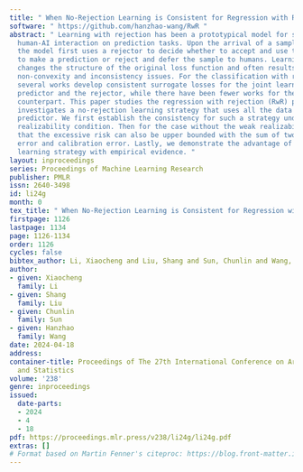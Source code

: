 ```yaml
---
title: " When No-Rejection Learning is Consistent for Regression with Rejection "
software: " https://github.com/hanzhao-wang/RwR "
abstract: " Learning with rejection has been a prototypical model for studying the
  human-AI interaction on prediction tasks. Upon the arrival of a sample instance,
  the model first uses a rejector to decide whether to accept and use the AI predictor
  to make a prediction or reject and defer the sample to humans. Learning such a model
  changes the structure of the original loss function and often results in undesirable
  non-convexity and inconsistency issues. For the classification with rejection problem,
  several works develop consistent surrogate losses for the joint learning of the
  predictor and the rejector, while there have been fewer works for the regression
  counterpart. This paper studies the regression with rejection (RwR) problem and
  investigates a no-rejection learning strategy that uses all the data to learn the
  predictor. We first establish the consistency for such a strategy under the weak
  realizability condition. Then for the case without the weak realizability, we show
  that the excessive risk can also be upper bounded with the sum of two parts: prediction
  error and calibration error. Lastly, we demonstrate the advantage of such a proposed
  learning strategy with empirical evidence. "
layout: inproceedings
series: Proceedings of Machine Learning Research
publisher: PMLR
issn: 2640-3498
id: li24g
month: 0
tex_title: " When No-Rejection Learning is Consistent for Regression with Rejection "
firstpage: 1126
lastpage: 1134
page: 1126-1134
order: 1126
cycles: false
bibtex_author: Li, Xiaocheng and Liu, Shang and Sun, Chunlin and Wang, Hanzhao
author:
- given: Xiaocheng
  family: Li
- given: Shang
  family: Liu
- given: Chunlin
  family: Sun
- given: Hanzhao
  family: Wang
date: 2024-04-18
address:
container-title: Proceedings of The 27th International Conference on Artificial Intelligence
  and Statistics
volume: '238'
genre: inproceedings
issued:
  date-parts:
  - 2024
  - 4
  - 18
pdf: https://proceedings.mlr.press/v238/li24g/li24g.pdf
extras: []
# Format based on Martin Fenner's citeproc: https://blog.front-matter.io/posts/citeproc-yaml-for-bibliographies/
---
```

